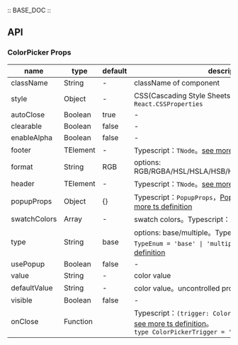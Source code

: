 :: BASE_DOC ::

## API

### ColorPicker Props

name | type | default | description | required
-- | -- | -- | -- | --
className | String | - | className of component | N
style | Object | - | CSS(Cascading Style Sheets)，Typescript：`React.CSSProperties` | N
autoClose | Boolean | true | \- | N
clearable | Boolean | false | \- | N
enableAlpha | Boolean | false | \- | N
footer | TElement | - | Typescript：`TNode`。[see more ts definition](https://github.com/Tencent/tdesign-mobile-react/blob/develop/src/common.ts) | N
format | String | RGB | options: RGB/RGBA/HSL/HSLA/HSB/HSV/HSVA/HEX/CMYK/CSS | N
header | TElement | - | Typescript：`TNode`。[see more ts definition](https://github.com/Tencent/tdesign-mobile-react/blob/develop/src/common.ts) | N
popupProps | Object | {} | Typescript：`PopupProps`，[Popup API Documents](./popup?tab=api)。[see more ts definition](https://github.com/Tencent/tdesign-mobile-react/tree/develop/src/color-picker/type.ts) | N
swatchColors | Array | - | swatch colors。Typescript：`Array<string> \| null` | N
type | String | base | options: base/multiple。Typescript：`TypeEnum ` `type TypeEnum = 'base' \| 'multiple'`。[see more ts definition](https://github.com/Tencent/tdesign-mobile-react/tree/develop/src/color-picker/type.ts) | N
usePopup | Boolean | false | \- | N
value | String | - | color value | N
defaultValue | String | - | color value。uncontrolled property | N
visible | Boolean | false | \- | N
onClose | Function |  | Typescript：`(trigger: ColorPickerTrigger) => void`<br/>[see more ts definition](https://github.com/Tencent/tdesign-mobile-react/tree/develop/src/color-picker/type.ts)。<br/>`type ColorPickerTrigger = 'overlay'`<br/> | N
